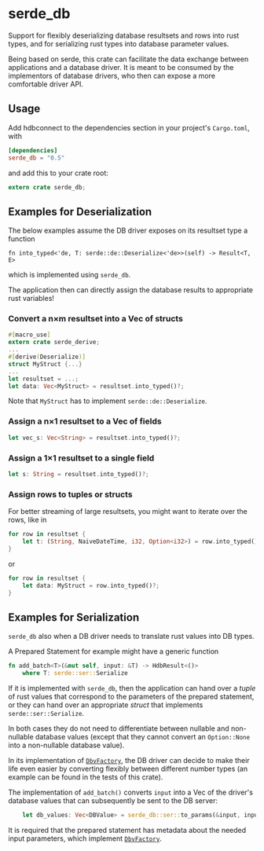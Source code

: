 # serde_db

Support for flexibly deserializing database resultsets and rows into rust types,
and for serializing rust types into database parameter values.

Being based on serde, this crate can facilitate the data exchange between applications
and a database driver. It is meant to be consumed by the implementors of database drivers,
who then can expose a more comfortable driver API.

## Usage

Add hdbconnect to the dependencies section in your project's `Cargo.toml`, with

```toml
[dependencies]
serde_db = "0.5"
```

and add this to your crate root:

```rust
extern crate serde_db;
```

## Examples for Deserialization

The below examples assume the DB driver exposes on its
resultset type a function

    fn into_typed<'de, T: serde::de::Deserialize<'de>>(self) -> Result<T, E>

which is implemented using `serde_db`.

The application then can directly assign the database results to appropriate rust variables!

### Convert a n×m resultset into a Vec of structs

```rust
#[macro_use]
extern crate serde_derive;
...
#[derive(Deserialize)]
struct MyStruct {...}
...
let resultset = ...;
let data: Vec<MyStruct> = resultset.into_typed()?;
```

Note that `MyStruct` has to implement `serde::de::Deserialize`.

### Assign a n×1 resultset to a Vec of fields

```rust
let vec_s: Vec<String> = resultset.into_typed()?;
```

### Assign a 1×1 resultset to a single field

```rust
let s: String = resultset.into_typed()?;
```

### Assign rows to tuples or structs

For better streaming of large resultsets, you might want to iterate over the rows, like in

```rust
for row in resultset {
    let t: (String, NaiveDateTime, i32, Option<i32>) = row.into_typed()?;
}
```

or

```rust
for row in resultset {
    let data: MyStruct = row.into_typed()?;
}
```

## Examples for Serialization

`serde_db` also when a DB driver needs to translate rust values into DB types.

A Prepared Statement for example might have a generic function

```rust
fn add_batch<T>(&mut self, input: &T) -> HdbResult<()>
    where T: serde::ser::Serialize
```

If it  is implemented with `serde_db`, then the application can hand over
a _tuple_ of rust values that correspond to the parameters of the prepared statement, 
or they can hand over an appropriate _struct_ that implements `serde::ser::Serialize`.

In both cases they do not need to differentiate between nullable and non-nullable
database values (except that they cannot convert an `Option::None` into a non-nullable database 
value).

In its implementation of [`DbvFactory`](trait.DbvFactory.html),
the DB driver can decide to make their life even easier by converting flexibly between
different number types (an example can be found in the tests of this crate).

The implementation of `add_batch()` converts `input` into
a Vec of the driver's database values that can subsequently be sent to the DB server:

```rust
    let db_values: Vec<DBValue> = serde_db::ser::to_params(&input, input_metadata)?;
```

It is required that the prepared statement has metadata about the needed input parameters,
which implement [`DbvFactory`](trait.DbvFactory.html).
